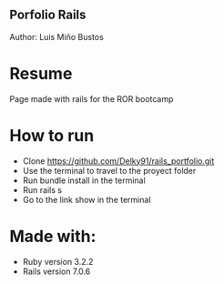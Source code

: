 ## Porfolio Rails

Author: Luis Miño Bustos

# Resume

Page made with rails for the ROR bootcamp

# How to run

- Clone https://github.com/Delky91/rails_portfolio.git
- Use the terminal to travel to the proyect folder
- Run bundle install in the terminal
- Run rails s
- Go to the link show in the terminal

# Made with:

- Ruby version 3.2.2
- Rails version 7.0.6
